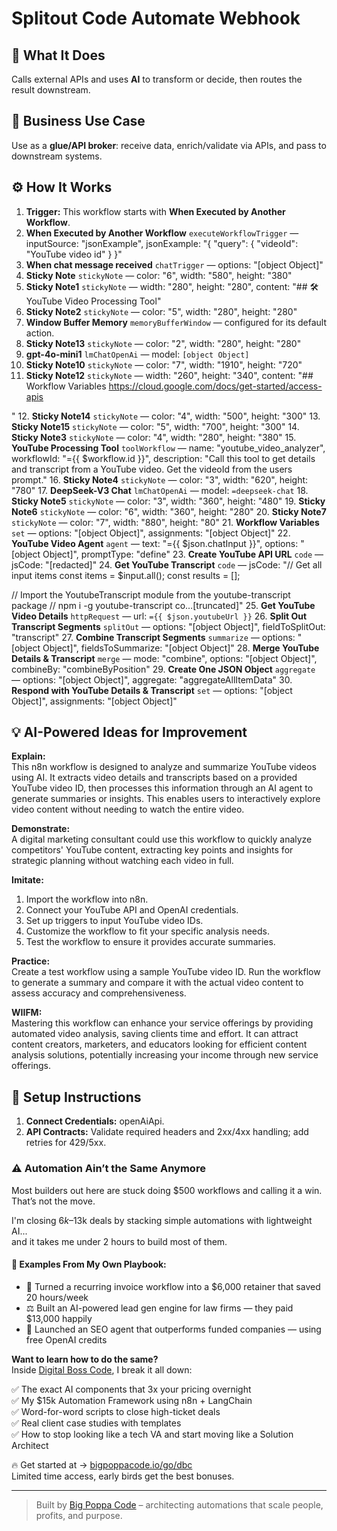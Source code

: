 # Splitout Code Automate Webhook
## 🚀 What It Does
Calls external APIs and uses **AI** to transform or decide, then routes the result downstream.

## 💼 Business Use Case
Use as a **glue/API broker**: receive data, enrich/validate via APIs, and pass to downstream systems.

## ⚙️ How It Works
1. **Trigger:** This workflow starts with **When Executed by Another Workflow**.
2. **When Executed by Another Workflow** `executeWorkflowTrigger` — inputSource: "jsonExample", jsonExample: "{
  "query": {
	"videoId": "YouTube video id"
  }
}"
3. **When chat message received** `chatTrigger` — options: "[object Object]"
4. **Sticky Note** `stickyNote` — color: "6", width: "580", height: "380"
5. **Sticky Note1** `stickyNote` — width: "280", height: "280", content: "## 🛠️ YouTube Video Processing Tool"
6. **Sticky Note2** `stickyNote` — color: "5", width: "280", height: "280"
7. **Window Buffer Memory** `memoryBufferWindow` — configured for its default action.
8. **Sticky Note13** `stickyNote` — color: "2", width: "280", height: "280"
9. **gpt-4o-mini1** `lmChatOpenAi` — model: `[object Object]`
10. **Sticky Note10** `stickyNote` — color: "7", width: "1910", height: "720"
11. **Sticky Note12** `stickyNote` — width: "260", height: "340", content: "## Workflow Variables
https://cloud.google.com/docs/get-started/access-apis

"
12. **Sticky Note14** `stickyNote` — color: "4", width: "500", height: "300"
13. **Sticky Note15** `stickyNote` — color: "5", width: "700", height: "300"
14. **Sticky Note3** `stickyNote` — color: "4", width: "280", height: "380"
15. **YouTube Processing Tool** `toolWorkflow` — name: "youtube_video_analyzer", workflowId: "={{ $workflow.id }}", description: "Call this tool to get details and transcript from a YouTube video.  Get the videoId from the users prompt."
16. **Sticky Note4** `stickyNote` — color: "3", width: "620", height: "780"
17. **DeepSeek-V3   Chat** `lmChatOpenAi` — model: `=deepseek-chat`
18. **Sticky Note5** `stickyNote` — color: "3", width: "360", height: "480"
19. **Sticky Note6** `stickyNote` — color: "6", width: "360", height: "280"
20. **Sticky Note7** `stickyNote` — color: "7", width: "880", height: "80"
21. **Workflow Variables** `set` — options: "[object Object]", assignments: "[object Object]"
22. **YouTube Video Agent** `agent` — text: "={{ $json.chatInput }}", options: "[object Object]", promptType: "define"
23. **Create YouTube API URL** `code` — jsCode: "[redacted]"
24. **Get YouTube Transcript** `code` — jsCode: "// Get all input items
const items = $input.all();
const results = [];

// Import the YoutubeTranscript module from the youtube-transcript package
// npm i -g youtube-transcript
co…[truncated]"
25. **Get YouTube Video Details** `httpRequest` — url: `={{ $json.youtubeUrl }}`
26. **Split Out Transcript Segments** `splitOut` — options: "[object Object]", fieldToSplitOut: "transcript"
27. **Combine Transcript Segments** `summarize` — options: "[object Object]", fieldsToSummarize: "[object Object]"
28. **Merge YouTube Details & Transcript** `merge` — mode: "combine", options: "[object Object]", combineBy: "combineByPosition"
29. **Create One JSON Object** `aggregate` — options: "[object Object]", aggregate: "aggregateAllItemData"
30. **Respond with YouTube Details & Transcript** `set` — options: "[object Object]", assignments: "[object Object]"

## 💡 AI-Powered Ideas for Improvement
**Explain:**  
This n8n workflow is designed to analyze and summarize YouTube videos using AI. It extracts video details and transcripts based on a provided YouTube video ID, then processes this information through an AI agent to generate summaries or insights. This enables users to interactively explore video content without needing to watch the entire video.

**Demonstrate:**  
A digital marketing consultant could use this workflow to quickly analyze competitors' YouTube content, extracting key points and insights for strategic planning without watching each video in full.

**Imitate:**  
1. Import the workflow into n8n.
2. Connect your YouTube API and OpenAI credentials.
3. Set up triggers to input YouTube video IDs.
4. Customize the workflow to fit your specific analysis needs.
5. Test the workflow to ensure it provides accurate summaries.

**Practice:**  
Create a test workflow using a sample YouTube video ID. Run the workflow to generate a summary and compare it with the actual video content to assess accuracy and comprehensiveness.

**WIIFM:**  
Mastering this workflow can enhance your service offerings by providing automated video analysis, saving clients time and effort. It can attract content creators, marketers, and educators looking for efficient content analysis solutions, potentially increasing your income through new service offerings.

## 🔧 Setup Instructions
1. **Connect Credentials:** openAiApi.
2. **API Contracts:** Validate required headers and 2xx/4xx handling; add retries for 429/5xx.

### ⚠️ Automation Ain’t the Same Anymore

Most builders out here are stuck doing $500 workflows and calling it a win.  
That’s not the move.  

I'm closing $6k–$13k deals by stacking simple automations with lightweight AI...  
and it takes me under 2 hours to build most of them.

#### 🧠 Examples From My Own Playbook:
- 🔁 Turned a recurring invoice workflow into a $6,000 retainer that saved 20 hours/week  
- ⚖️ Built an AI-powered lead gen engine for law firms — they paid $13,000 happily  
- 🚀 Launched an SEO agent that outperforms funded companies — using free OpenAI credits  

**Want to learn how to do the same?**  
Inside [Digital Boss Code](https://bigpoppacode.io/go/dbc), I break it all down:

✅ The exact AI components that 3x your pricing overnight  
✅ My $15k Automation Framework using n8n + LangChain  
✅ Word-for-word scripts to close high-ticket deals  
✅ Real client case studies with templates  
✅ How to stop looking like a tech VA and start moving like a Solution Architect  

🔥 Get started at → [bigpoppacode.io/go/dbc](https://bigpoppacode.io/go/dbc)  
Limited time access, early birds get the best bonuses.

---
> Built by [Big Poppa Code](https://bigpoppacode.io) – architecting automations that scale people, profits, and purpose.
